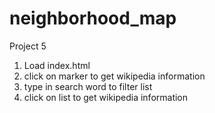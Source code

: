 # neighborhood_map
Project 5

1. Load index.html
2. click on marker to get wikipedia information
3. type in search word to filter list
4. click on list to get wikipedia information